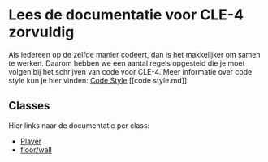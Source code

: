 # Lees de documentatie voor CLE-4 zorvuldig

Als iedereen op de zelfde manier codeert, dan is het makkelijker om samen te werken. Daarom hebben we een aantal regels opgesteld die je moet volgen bij het schrijven van code voor CLE-4.
Meer informatie over code style kun je hier vinden: [Code Style](./Code%20Style.md)
[[code style.md]]

## Classes
Hier links naar de documentatie per class:
- [Player](./Classes/Player.md)
- [floor/wall](./Classes/Platforms.md)

